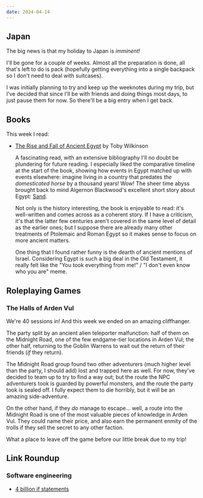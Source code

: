```yaml
---
date: 2024-04-14
---
```


## Japan

The big news is that my holiday to Japan is *imminent!*

I'll be gone for a couple of weeks.  Almost all the preparation is done, all
that's left to do is pack (hopefully getting everything into a single backpack
so I don't need to deal with suitcases).

I was initially planning to try and keep up the weeknotes during my trip, but
I've decided that since I'll be with friends and doing things most days, to just
pause them for now.  So there'll be a big entry when I get back.


## Books

This week I read:

- [The Rise and Fall of Ancient Egypt][] by Toby Wilkinson

  A fascinating read, with an extensive bibliography I'll no doubt be plundering
  for future reading.  I especially liked the comparative timeline at the start
  of the book, showing how events in Egypt matched up with events elsewhere:
  imagine living in a country that predates *the domesticated horse* by a
  thousand years!  Wow!  The sheer time abyss brought back to mind Algernon
  Blackwood's excellent short story about Egypt: [Sand][].

  Not only is the history interesting, the book is enjoyable to read: it's
  well-written and comes across as a coherent story.  If I have a criticism,
  it's that the latter few centuries aren't covered in the same level of detail
  as the earlier ones; but I suppose there are already many other treatments of
  Ptolemaic and Roman Egypt so it makes sense to focus on more ancient matters.

  One thing that I found rather funny is the dearth of ancient mentions of
  Israel.  Considering Egypt is such a big deal in the Old Testament, it really
  felt like the "You took everything from me!" / "I don't even know who you are"
  meme.

[The Rise and Fall of Ancient Egypt]: https://www.goodreads.com/book/show/8536070-the-rise-and-fall-of-ancient-egypt
[Sand]: https://algernonblackwood.org/Z-files/Sand.pdf


## Roleplaying Games

### The Halls of Arden Vul

We're 40 sessions in!  And this week we ended on an amazing cliffhanger.

The party split by an ancient alien teleporter malfunction: half of them on the
Midnight Road, one of the few endgame-tier locations in Arden Vul; the other
half, returning to the Goblin Warrens to wait out the return of their friends
(*if* they return).

The Midnight Road group found two other adventurers (much higher level than the
party, I should add) lost and trapped here as well.  For now, they've decided to
team up to try to find a way out; but the route the NPC adventurers took is
guarded by powerful monsters, and the route the party took is sealed off.  I
fully expect them to die horribly, but it will be an amazing side-adventure.

On the other hand, if they *do* manage to escape... well, a route into the
Midnight Road is one of the most valuable pieces of knowledge in Arden Vul.
They could name their price, and also earn the permanent enmity of the trolls if
they sell the secret to any other faction.

What a place to leave off the game before our little break due to my trip!


## Link Roundup

### Software engineering

- [4 billion if statements](https://andreasjhkarlsson.github.io//jekyll/update/2023/12/27/4-billion-if-statements.html)
